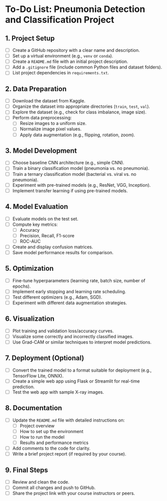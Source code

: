 # **To-Do List: Pneumonia Detection and Classification Project**

## **1. Project Setup**
- [ ] Create a GitHub repository with a clear name and description.
- [ ] Set up a virtual environment (e.g., `venv` or `conda`).
- [ ] Create a `README.md` file with an initial project description.
- [ ] Add a `.gitignore` file (include common Python files and dataset folders).
- [ ] List project dependencies in `requirements.txt`.

## **2. Data Preparation**
- [ ] Download the dataset from Kaggle.
- [ ] Organize the dataset into appropriate directories (`train`, `test`, `val`).
- [ ] Explore the dataset (e.g., check for class imbalance, image size).
- [ ] Perform data preprocessing:
  - [ ] Resize images to a uniform size.
  - [ ] Normalize image pixel values.
  - [ ] Apply data augmentation (e.g., flipping, rotation, zoom).

## **3. Model Development**
- [ ] Choose baseline CNN architecture (e.g., simple CNN).
- [ ] Train a binary classification model (pneumonia vs. no pneumonia).
- [ ] Train a ternary classification model (bacterial vs. viral vs. no pneumonia).
- [ ] Experiment with pre-trained models (e.g., ResNet, VGG, Inception).
- [ ] Implement transfer learning if using pre-trained models.

## **4. Model Evaluation**
- [ ] Evaluate models on the test set.
- [ ] Compute key metrics:
  - [ ] Accuracy
  - [ ] Precision, Recall, F1-score
  - [ ] ROC-AUC
- [ ] Create and display confusion matrices.
- [ ] Save model performance results for comparison.

## **5. Optimization**
- [ ] Fine-tune hyperparameters (learning rate, batch size, number of epochs).
- [ ] Implement early stopping and learning rate scheduling.
- [ ] Test different optimizers (e.g., Adam, SGD).
- [ ] Experiment with different data augmentation strategies.

## **6. Visualization**
- [ ] Plot training and validation loss/accuracy curves.
- [ ] Visualize some correctly and incorrectly classified images.
- [ ] Use Grad-CAM or similar techniques to interpret model predictions.

## **7. Deployment (Optional)**
- [ ] Convert the trained model to a format suitable for deployment (e.g., TensorFlow Lite, ONNX).
- [ ] Create a simple web app using Flask or Streamlit for real-time prediction.
- [ ] Test the web app with sample X-ray images.

## **8. Documentation**
- [ ] Update the `README.md` file with detailed instructions on:
  - [ ] Project overview
  - [ ] How to set up the environment
  - [ ] How to run the model
  - [ ] Results and performance metrics
- [ ] Add comments to the code for clarity.
- [ ] Write a brief project report (if required by your course).

## **9. Final Steps**
- [ ] Review and clean the code.
- [ ] Commit all changes and push to GitHub.
- [ ] Share the project link with your course instructors or peers.
